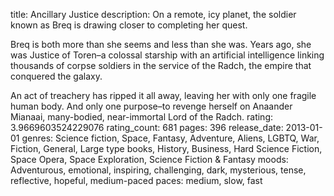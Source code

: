title: Ancillary Justice
description: On a remote, icy planet, the soldier known as Breq is drawing closer to completing her quest.

Breq is both more than she seems and less than she was. Years ago, she was Justice of Toren–a colossal starship with an artificial intelligence linking thousands of corpse soldiers in the service of the Radch, the empire that conquered the galaxy.

An act of treachery has ripped it all away, leaving her with only one fragile human body. And only one purpose–to revenge herself on Anaander Mianaai, many-bodied, near-immortal Lord of the Radch.
rating: 3.9669603524229076
rating_count: 681
pages: 396
release_date: 2013-01-01
genres: Science fiction, Space, Fantasy, Adventure, Aliens, LGBTQ, War, Fiction, General, Large type books, History, Business, Hard Science Fiction, Space Opera, Space Exploration, Science Fiction & Fantasy
moods: Adventurous, emotional, inspiring, challenging, dark, mysterious, tense, reflective, hopeful, medium-paced
paces: medium, slow, fast